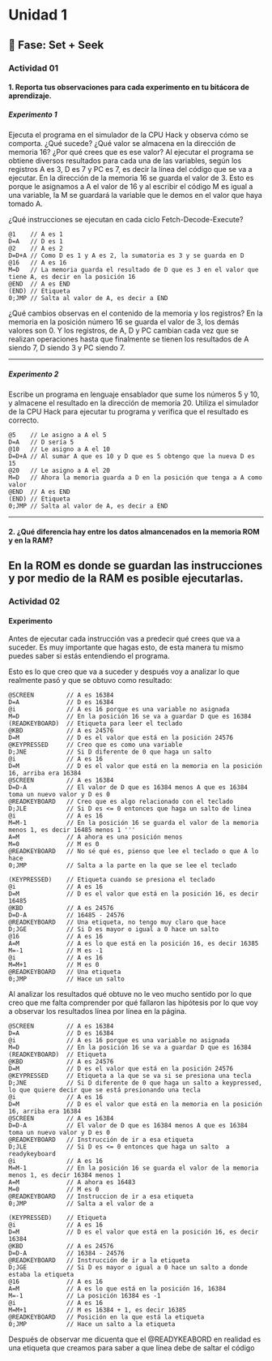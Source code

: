 # Unidad 1

## 🔎 Fase: Set + Seek

### Actividad 01
#### 1. Reporta tus observaciones para cada experimento en tu bitácora de aprendizaje.
##### Experimento 1
Ejecuta el programa en el simulador de la CPU Hack y observa cómo se comporta. ¿Qué sucede? ¿Qué valor se almacena en la dirección de memoria 16? ¿Por qué crees que es ese valor?
Al ejecutar el programa se obtiene diversos resultados para cada una de las variables, según los registros A es 3, D es 7 y PC es 7, es decir la línea del código que se va a ejecutar. En la dirección de la memoria 16 se guarda el valor de 3. Esto es porque le asignamos a A el valor de 16 y al escribir el código M es igual a una variable, la M se guardará la variable que le demos en el valor que haya tomado A. 

¿Qué instrucciones se ejecutan en cada ciclo Fetch-Decode-Execute?
~~~
@1    // A es 1
D=A   // D es 1
@2    // A es 2
D=D+A // Como D es 1 y A es 2, la sumatoria es 3 y se guarda en D
@16   // A es 16
M=D   // La memoria guarda el resultado de D que es 3 en el valor que tiene A, es decir en la posición 16
@END  // A es END
(END) // Etiqueta
0;JMP // Salta al valor de A, es decir a END
~~~
¿Qué cambios observas en el contenido de la memoria y los registros?
En la memoria en la posición número 16 se guarda el valor de 3, los demás valores son 0. Y los registros, de A, D y PC cambian cada vez que se realizan operaciones hasta que finalmente se tienen los resultados de A siendo 7, D siendo 3 y PC siendo 7.

---
##### Experimento 2
Escribe un programa en lenguaje ensablador que sume los números 5 y 10, y almacene el resultado en la dirección de memoria 20. Utiliza el simulador de la CPU Hack para ejecutar tu programa y verifica que el resultado es correcto.

~~~
@5    // Le asigno a A el 5
D=A   // D sería 5
@10   // Le asigno a A el 10
D=D+A // Al sumar A que es 10 y D que es 5 obtengo que la nueva D es 15
@20   // Le asigno a A el 20
M=D   // Ahora la memoria guarda a D en la posición que tenga a A como valor
@END  // A es END
(END) // Etiqueta
0;JMP // Salta al valor de A, es decir a END
~~~
---
#### 2. ¿Qué diferencia hay entre los datos almancenados en la memoria ROM y en la RAM?
En la ROM es donde se guardan las instrucciones y por medio de la RAM es posible ejecutarlas.
---
### Actividad 02
#### Experimento 
Antes de ejecutar cada instrucción vas a predecir qué crees que va a suceder. Es muy importante que hagas esto, de esta manera tu mismo puedes saber si estás entendiendo el programa.

Esto es lo que creo que va a suceder y después voy a analizar lo que realmente pasó y que se obtuvo como resultado:

~~~
@SCREEN         // A es 16384
D=A             // D es 16384
@i              // A es 16 porque es una variable no asignada
M=D             // En la posición 16 se va a guardar D que es 16384
(READKEYBOARD)  // Etiqueta para leer el teclado
@KBD            // A es 24576
D=M             // D es el valor que está en la posición 24576
@KEYPRESSED     // Creo que es como una variable
D;JNE           // Si D diferente de 0 que haga un salto
@i              // A es 16
D=M             // D es el valor que está en la memoria en la posición 16, arriba era 16384
@SCREEN         // A es 16384 
D=D-A           // El valor de D que es 16384 menos A que es 16384 toma un nuevo valor y D es 0 
@READKEYBOARD   // Creo que es algo relacionado con el teclado
D;JLE           // Si D es <= 0 entonces que haga un salto de linea
@i              // A es 16
M=M-1           // En la posición 16 se guarda el valor de la memoria menos 1, es decir 16485 menos 1 '''
A=M             // A ahora es una posición menos
M=0             // M es 0
@READKEYBOARD   // No sé qué es, pienso que lee el teclado o que A lo hace
0;JMP           // Salta a la parte en la que se lee el teclado

(KEYPRESSED)    // Etiqueta cuando se presiona el teclado
@i              // A es 16
D=M             // D es el valor que está en la posición 16, es decir 16485
@KBD            // A es 24576
D=D-A           // 16485 - 24576
@READKEYBOARD   // Una etiqueta, no tengo muy claro que hace
D;JGE           // Si D es mayor o igual a 0 hace un salto
@16             // A es 16
A=M             // A es lo que está en la posición 16, es decir 16385
M=-1            // M es -1 
@i              // A es 16
M=M+1           // M es 0
@READKEYBOARD   // Una etiqueta
0;JMP           // Hace un salto 
~~~
Al analizar los resultados qué obtuve no le veo mucho sentido por lo que creo que me falta comprender por qué fallaron las hipótesis por lo que voy a observar los resultados línea por línea en la página.

~~~
@SCREEN         // A es 16384
D=A             // D es 16384
@i              // A es 16 porque es una variable no asignada
M=D             // En la posición 16 se va a guardar D que es 16384
(READKEYBOARD)  // Etiqueta 
@KBD            // A es 24576
D=M             // D es el valor que está en la posición 24576
@KEYPRESSED     // Etiqueta a la que se va si se presiona una tecla
D;JNE           // Si D diferente de 0 que haga un salto a keypressed, lo que quiere decir que se está presionando una tecla
@i              // A es 16
D=M             // D es el valor que está en la memoria en la posición 16, arriba era 16384
@SCREEN         // A es 16384 
D=D-A           // El valor de D que es 16384 menos A que es 16384 toma un nuevo valor y D es 0 
@READKEYBOARD   // Instrucción de ir a esa etiqueta
D;JLE           // Si D es <= 0 entonces que haga un salto  a readykeyboard
@i              // A es 16
M=M-1           // En la posición 16 se guarda el valor de la memoria menos 1, es decir 16384 menos 1
A=M             // A ahora es 16483
M=0             // M es 0
@READKEYBOARD   // Instruccion de ir a esa etiqueta 
0;JMP           // Salta a el valor de a

(KEYPRESSED)    // Etiqueta
@i              // A es 16
D=M             // D es el valor que está en la posición 16, es decir 16384
@KBD            // A es 24576
D=D-A           // 16384 - 24576
@READKEYBOARD   // Instrucción de ir a la etiqueta
D;JGE           // Si D es mayor o igual a 0 hace un salto a donde estaba la etiqueta
@16             // A es 16
A=M             // A es lo que está en la posición 16, 16384
M=-1            // La posición 16384 es -1
@i              // A es 16
M=M+1           // M es 16384 + 1, es decir 16385
@READKEYBOARD   // Posición en la que está la etiqueta
0;JMP           // Hace un salto a la etiqueta
~~~

Después de observar me dicuenta que el @READYKEABORD en realidad es una etiqueta que creamos para saber a que línea debe de saltar el código














